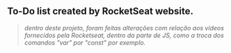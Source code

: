 ## To-Do list created by RocketSeat website.

> *dentro deste projeto, foram feitas alterações com relação aos videos fornecidos pela Rocketseat, dentro da parte de JS, como a troca dos comandos "var" por "const" por exemplo.*